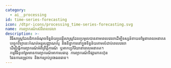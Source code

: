 ```yaml
---
category:
  - ai__processing
id: time-series-forecasting
icon: /dtpr-icons/processing_time-series-forecasting.svg
name: ការព្យាករណ៍ស៊េរីពេលវេលា
description: >-
  វិធីសាស្រ្តដែលវិភាគចំណុចទិន្នន័យប្រវត្តិសាស្រ្តដែលប្រមូលបានតាមពេលវេលាដើម្បីទស្សន៍ទាយតម្លៃនាពេលអនាគត។
  បច្ចេកវិទ្យានេះកំណត់អត្តសញ្ញាណគំរូ និងនិន្នាការនៅក្នុងទិន្នន័យតាមលំដាប់ពេលវេលា
  ដើម្បីធ្វើការព្យាករណ៍អំពីព្រឹត្តិការណ៍ ឬអាកប្បកិរិយានាពេលអនាគត។
  កម្មវិធីទូទៅរួមមានការព្យាករណ៍អាកាសធាតុ ការព្យាករណ៍ទីផ្សារភាគហ៊ុន
  ផែនការតម្រូវការ និងការគ្រប់គ្រងធនធាន។
---
```


